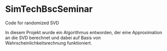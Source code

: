 # SimTechBscSeminar
Code for randomized SVD 

In diesem Projekt wurde ein Algorithmus entworden, der eine Approximation an die SVD berechnet und dabei auf Basis von Wahrscheinlichkeitsrechnung funktioniert. 


